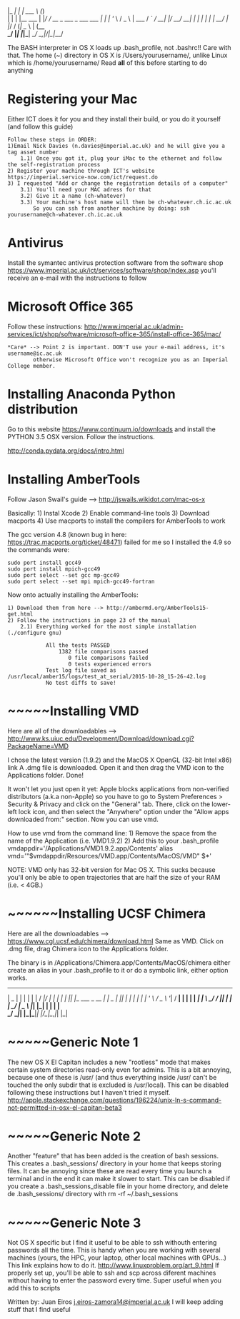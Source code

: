|_   _| |          | ___ \         (_)         
  | | | |__   ___  | |_/ / __ _ ___ _  ___ ___ 
  | | | '_ \ / _ \ | ___ \/ _` / __| |/ __/ __|
  | | | | | |  __/ | |_/ / (_| \__ \ | (__\__ \
  \_/ |_| |_|\___| \____/ \__,_|___/_|\___|___/
                                                 
The BASH interpreter in OS X loads up .bash_profile, not .bashrc!! Care with that.
The home (~) directory in OS X is /Users/yourusername/, unlike Linux which is /home/yourusername/
Read **all** of this before starting to do anything                                             

# Registering your Mac
Either ICT does it for you and they install their build, or you do it yourself (and follow this guide)

    Follow these steps in ORDER:
    1)Email Nick Davies (n.davies@imperial.ac.uk) and he will give you a tag asset number
        1.1) Once you got it, plug your iMac to the ethernet and follow the self-registration process
    2) Register your machine through ICT's website https://imperial.service-now.com/ict/request.do
    3) I requested "Add or change the registration details of a computer"
        3.1) You'll need your MAC adress for that
        3.2) Give it a name (ch-whatever)
        3.3) Your machine's host name will then be ch-whatever.ch.ic.ac.uk
            So you can ssh from another machine by doing: ssh yourusername@ch-whatever.ch.ic.ac.uk

# Antivirus
Install the symantec antivirus protection software from the software shop
https://www.imperial.ac.uk/ict/services/software/shop/index.asp
you'll receive an e-mail with the instructions to follow

# Microsoft Office 365
Follow these instructions:
http://www.imperial.ac.uk/admin-services/ict/shop/software/microsoft-office-365/install-office-365/mac/

    *Care* --> Point 2 is important. DON'T use your e-mail address, it's username@ic.ac.uk
            otherwise Microsoft Office won't recognize you as an Imperial College member.


# Installing Anaconda Python distribution

Go to this website https://www.continuum.io/downloads
and install the PYTHON 3.5 OSX version. Follow the instructions.

http://conda.pydata.org/docs/intro.html 




# Installing AmberTools
Follow Jason Swail's guide --> http://jswails.wikidot.com/mac-os-x

Basically: 
    1) Instal Xcode
    2) Enable command-line tools
    3) Download macports
    4) Use macports to install the compilers for  AmberTools to work


The gcc version 4.8 (known bug in here: https://trac.macports.org/ticket/48471) failed for me so I installed the 4.9
so the commands were:

    sudo port install gcc49
    sudo port install mpich-gcc49
    sudo port select --set gcc mp-gcc49
    sudo port select --set mpi mpich-gcc49-fortran

Now onto actually installing the AmberTools:

    1) Download them from here --> http://ambermd.org/AmberTools15-get.html
    2) Follow the instructions in page 23 of the manual
        2.1) Everything worked for the most simple installation (./configure gnu)

                All the tests PASSED
                    1382 file comparisons passed
                       0 file comparisons failed
                       0 tests experienced errors
                Test log file saved as /usr/local/amber15/logs/test_at_serial/2015-10-28_15-26-42.log
                No test diffs to save!

# ~~~~~Installing VMD
Here are all of the downloadables --> http://www.ks.uiuc.edu/Development/Download/download.cgi?PackageName=VMD

I chose the latest version (1.9.2) and the MacOS X OpenGL (32-bit Intel x86) link
A .dmg file is downloaded. Open it and then drag the VMD icon to the Applications folder. Done!

It won't let you just open it yet: Apple blocks applications from non-verified distributors (a.k.a non-Apple)
so you have to go to System Preferences > Security & Privacy and click on the "General" tab. There, click on the
lower-left lock icon, and then select the "Anywhere" option under the "Allow apps downloaded from:" section. 
Now you can use vmd.  

How to use vmd from the command line: 
    1) Remove the space from the name of the Application (i.e. VMD1.9.2)
    2) Add this to your .bash_profile
        vmdappdir='/Applications/VMD1.9.2.app/Contents'
        alias vmd='"$vmdappdir/Resources/VMD.app/Contents/MacOS/VMD" $*'

NOTE: VMD only has 32-bit version for Mac OS X. This sucks because you'll only be able to open
trajectories that are half the size of your RAM (i.e. < 4GB.)

# ~~~~~~Installing UCSF Chimera
Here are all the downloadables --> https://www.cgl.ucsf.edu/chimera/download.html
Same as VMD. Click on .dmg file, drag Chimera icon to the Applications folder.

The binary is in /Applications/Chimera.app/Contents/MacOS/chimera
    either create an alias in your .bash_profile to it or do a symbolic link, either option works.
    


 _____ _   _                     _          __  __ 
|  _  | | | |                   | |        / _|/ _|
| | | | |_| |__   ___ _ __   ___| |_ _   _| |_| |_ 
| | | | __| '_ \ / _ \ '__| / __| __| | | |  _|  _|
\ \_/ / |_| | | |  __/ |    \__ \ |_| |_| | | | |  
 \___/ \__|_| |_|\___|_|    |___/\__|\__,_|_| |_|  
                                                   
                                                   

# ~~~~~Generic Note 1

The new OS X El Capitan includes a new "rootless" mode that makes certain system directories
read-only even for admins. This is a bit annoying, because one of these is /usr/ (and thus everything inside /usr/ can't be touched
the only subdir that is excluded is /usr/local).
This can be disabled following these instructions but I haven't tried it myself.
http://apple.stackexchange.com/questions/196224/unix-ln-s-command-not-permitted-in-osx-el-capitan-beta3 

# ~~~~~Generic Note 2

Another "feature" that has been added is the creation of bash sessions. This creates a .bash_sessions/ directory
in your home that keeps storing files. It can be annoying since these are read
every time you launch a terminal and in the end it can make it slower to start. This can be disabled if you create
a .bash_sessions_disable file in your home directory, and delete de .bash_sessions/ directory with rm -rf ~/.bash_sessions

# ~~~~~Generic Note 3

Not OS X specific but I find it useful to be able to ssh withouth entering passwords all the time. 
This is handy when you are working with several machines (yours, the HPC, your laptop, other local machines with GPUs...)
This link explains how to do it. http://www.linuxproblem.org/art_9.html
If properly set up, you'll be able to ssh and scp across diferent machines without having to enter the password every time.
Super useful when you add this to scripts



Written by: Juan Eiros
j.eiros-zamora14@imperial.ac.uk
I will keep adding stuff that I find useful

